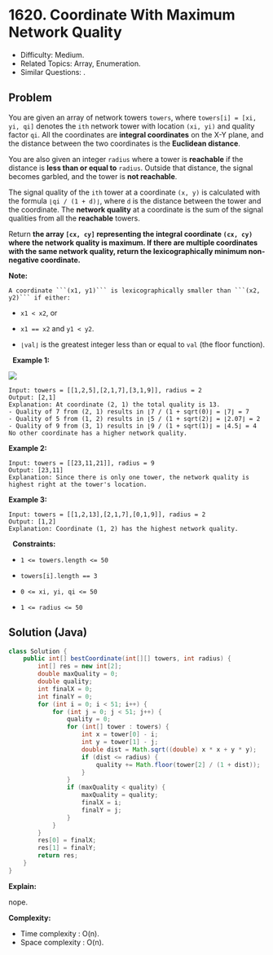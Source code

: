 # 1620. Coordinate With Maximum Network Quality

- Difficulty: Medium.
- Related Topics: Array, Enumeration.
- Similar Questions: .

## Problem

You are given an array of network towers ```towers```, where ```towers[i] = [xi, yi, qi]``` denotes the ```ith``` network tower with location ```(xi, yi)``` and quality factor ```qi```. All the coordinates are **integral coordinates** on the X-Y plane, and the distance between the two coordinates is the **Euclidean distance**.

You are also given an integer ```radius``` where a tower is **reachable** if the distance is **less than or equal to** ```radius```. Outside that distance, the signal becomes garbled, and the tower is **not reachable**.

The signal quality of the ```ith``` tower at a coordinate ```(x, y)``` is calculated with the formula ```⌊qi / (1 + d)⌋```, where ```d``` is the distance between the tower and the coordinate. The **network quality** at a coordinate is the sum of the signal qualities from all the **reachable** towers.

Return **the array **```[cx, cy]```** representing the **integral** coordinate **```(cx, cy)```** where the **network quality** is maximum. If there are multiple coordinates with the same **network quality**, return the lexicographically minimum **non-negative** coordinate.**

**Note:**


	A coordinate ```(x1, y1)``` is lexicographically smaller than ```(x2, y2)``` if either:

	
		
- ```x1 < x2```, or
		
- ```x1 == x2``` and ```y1 < y2```.
	
	
	
- ```⌊val⌋``` is the greatest integer less than or equal to ```val``` (the floor function).


 
**Example 1:**

![](https://assets.leetcode.com/uploads/2020/09/22/untitled-diagram.png)

```
Input: towers = [[1,2,5],[2,1,7],[3,1,9]], radius = 2
Output: [2,1]
Explanation: At coordinate (2, 1) the total quality is 13.
- Quality of 7 from (2, 1) results in ⌊7 / (1 + sqrt(0)⌋ = ⌊7⌋ = 7
- Quality of 5 from (1, 2) results in ⌊5 / (1 + sqrt(2)⌋ = ⌊2.07⌋ = 2
- Quality of 9 from (3, 1) results in ⌊9 / (1 + sqrt(1)⌋ = ⌊4.5⌋ = 4
No other coordinate has a higher network quality.
```

**Example 2:**

```
Input: towers = [[23,11,21]], radius = 9
Output: [23,11]
Explanation: Since there is only one tower, the network quality is highest right at the tower's location.
```

**Example 3:**

```
Input: towers = [[1,2,13],[2,1,7],[0,1,9]], radius = 2
Output: [1,2]
Explanation: Coordinate (1, 2) has the highest network quality.
```

 
**Constraints:**


	
- ```1 <= towers.length <= 50```
	
- ```towers[i].length == 3```
	
- ```0 <= xi, yi, qi <= 50```
	
- ```1 <= radius <= 50```



## Solution (Java)

```java
class Solution {
    public int[] bestCoordinate(int[][] towers, int radius) {
        int[] res = new int[2];
        double maxQuality = 0;
        double quality;
        int finalX = 0;
        int finalY = 0;
        for (int i = 0; i < 51; i++) {
            for (int j = 0; j < 51; j++) {
                quality = 0;
                for (int[] tower : towers) {
                    int x = tower[0] - i;
                    int y = tower[1] - j;
                    double dist = Math.sqrt((double) x * x + y * y);
                    if (dist <= radius) {
                        quality += Math.floor(tower[2] / (1 + dist));
                    }
                }
                if (maxQuality < quality) {
                    maxQuality = quality;
                    finalX = i;
                    finalY = j;
                }
            }
        }
        res[0] = finalX;
        res[1] = finalY;
        return res;
    }
}
```

**Explain:**

nope.

**Complexity:**

* Time complexity : O(n).
* Space complexity : O(n).
